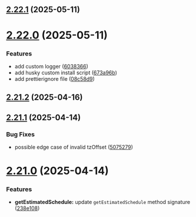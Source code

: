 ## [2.22.1](https://github.com/ghoshRitesh12/aniwatch/compare/v2.22.0...v2.22.1) (2025-05-11)



# [2.22.0](https://github.com/ghoshRitesh12/aniwatch/compare/v2.21.2...v2.22.0) (2025-05-11)


### Features

* add custom logger ([6038366](https://github.com/ghoshRitesh12/aniwatch/commit/6038366bc328bc70fd60af8a311041f486145698))
* add husky custom install script ([673a96b](https://github.com/ghoshRitesh12/aniwatch/commit/673a96b36a4680a637910e3a5713f2deeb395bfb))
* add prettierignore file ([08c58d9](https://github.com/ghoshRitesh12/aniwatch/commit/08c58d9a74adb52e903fc308ed677835fb583884))



## [2.21.2](https://github.com/ghoshRitesh12/aniwatch/compare/v2.21.1...v2.21.2) (2025-04-16)



## [2.21.1](https://github.com/ghoshRitesh12/aniwatch/compare/v2.21.0...v2.21.1) (2025-04-14)


### Bug Fixes

* possible edge case of invalid tzOffset ([5075279](https://github.com/ghoshRitesh12/aniwatch/commit/5075279d9a07bc5b56ee8fb58292f6cd226e9366))



# [2.21.0](https://github.com/ghoshRitesh12/aniwatch/compare/v2.20.0...v2.21.0) (2025-04-14)


### Features

* **getEstimatedSchedule:** update `getEstimatedSchedule` method signature ([238e108](https://github.com/ghoshRitesh12/aniwatch/commit/238e1082cf70d82715e025a27fa4f22db73c9fd8))



